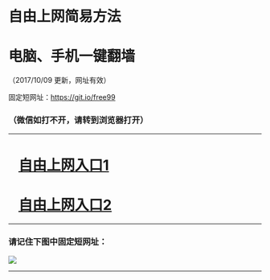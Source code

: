 ﻿# 自由上网简易方法

# 电脑、手机一键翻墙

（2017/10/09 更新，网址有效）

固定短网址：https://git.io/free99

### （微信如打不开，请转到浏览器打开）


***





# &nbsp;&nbsp; <a href="http://ft1320711142.fwq-tz-1001.info/fwqtz01.html?t=100900110214 " target="_blank">自由上网入口1</a>
# &nbsp;&nbsp; <a href="http://ft1114018944.fwq-tz-1002.info/fwqtz02.html?t=10090013790 " target="_blank">自由上网入口2</a>
***

### 请记住下图中固定短网址：

<img src="https://s3-us-west-2.amazonaws.com/fwq-1001/yjfq-20170905okok.png" /> 


***

